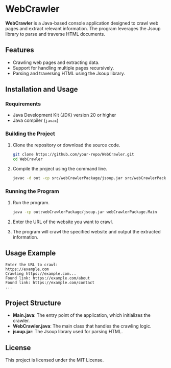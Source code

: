 # WebCrawler
**WebCrawler** is a Java-based console application designed to crawl web pages and extract relevant information. The program leverages the Jsoup library to parse and traverse HTML documents.

## Features

- Crawling web pages and extracting data.
- Support for handling multiple pages recursively.
- Parsing and traversing HTML using the Jsoup library.

## Installation and Usage

### Requirements

- Java Development Kit (JDK) version 20 or higher
- Java compiler (`javac`)

### Building the Project

1. Clone the repository or download the source code.

    ```sh
    git clone https://github.com/your-repo/WebCrawler.git
    cd WebCrawler
    ```

2. Compile the project using the command line.

    ```sh
    javac -d out -cp src/webCrawlerPackage/jsoup.jar src/webCrawlerPackage/*.java
    ```

### Running the Program

1. Run the program.

    ```sh
    java -cp out:webCrawlerPackage/jsoup.jar webCrawlerPackage.Main
    ```

2. Enter the URL of the website you want to crawl.

3. The program will crawl the specified website and output the extracted information.

## Usage Example

```plaintext
Enter the URL to crawl:
https://example.com
Crawling https://example.com...
Found link: https://example.com/about
Found link: https://example.com/contact
...
```

## Project Structure

- **Main.java**: The entry point of the application, which initializes the crawler.
- **WebCrawler.java**: The main class that handles the crawling logic.
- **jsoup.jar**: The Jsoup library used for parsing HTML.

## License
This project is licensed under the MIT License.

